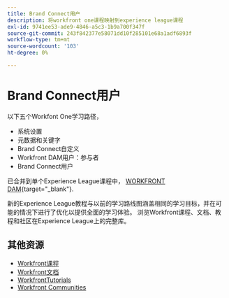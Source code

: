 ```yaml
---
title: Brand Connect用户
description: 将workfront one课程映射到experience league课程
exl-id: 9741ee53-ade9-4846-a5c3-1b9a700f347f
source-git-commit: 243f842377e58071dd10f285101e68a1adf6893f
workflow-type: tm+mt
source-wordcount: '103'
ht-degree: 0%

---
```


# Brand Connect用户

以下五个Workfont One学习路径，

* 系统设置
* 元数据和关键字
* Brand Connect自定义
* Workfront DAM用户：参与者
* Brand Connect用户

已合并到单个Experience League课程中， [WORKFRONT DAM](https://experienceleague.adobe.com/docs/workfront-learn/tutorials-workfront/workfront-dam-program/system-setup/analyze-and-plan-to-develop-a-workfront-dam-strategy.html?lang=en){target="_blank"}.

新的Experience League教程与以前的学习路线图涵盖相同的学习目标，并在可能的情况下进行了优化以提供全面的学习体验。  浏览Workfront课程、文档、教程和社区在Experience League上的完整库。

## 其他资源

* [Workfront课程](https://experienceleague.adobe.com/?lang=en&amp;Solution=Workfront#courses)
* [Workfront文档](https://experienceleague.adobe.com/docs/workfront.html)
* [WorkfrontTutorials](https://experienceleague.adobe.com/docs/workfront-learn/tutorials-workfront/home.html)
* [Workfront Communities](https://experienceleaguecommunities.adobe.com/t5/workfront/ct-p/workfront)

